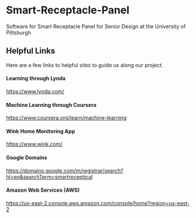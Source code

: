 # Smart-Receptacle-Panel
Software for Smart Receptacle Panel for Senior Design at the University of Pittsburgh


## Helpful Links
Here are a few links to helpful sites to guide us along our project.


#### Learning through Lynda
https://www.lynda.com/

#### Machine Learning through Coursera
https://www.coursera.org/learn/machine-learning

#### Wink Home Monitoring App
https://www.wink.com/

#### Google Domains
https://domains.google.com/m/registrar/search?hl=en&searchTerm=smartreceptical

#### Amazon Web Services (AWS)
https://us-east-2.console.aws.amazon.com/console/home?region=us-east-2
